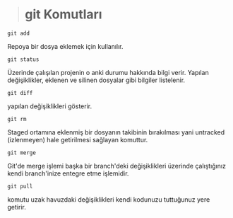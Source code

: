 ># git Komutları

```
git add
```
Repoya bir dosya eklemek için kullanılır.

```
git status
```
Üzerinde çalışılan projenin o anki durumu hakkında bilgi verir. Yapılan değişiklikler, eklenen ve silinen dosyalar gibi bilgiler listelenir.

```
git diff
```
yapılan değişiklikleri gösterir.

```
git rm 
```
Staged ortamına eklenmiş bir dosyanın takibinin bırakılması yani untracked (izlenmeyen) hale getirilmesi sağlayan komuttur.

```
git merge
```
Git'de merge işlemi başka bir branch'deki değişiklikleri üzerinde çalıştığınız kendi branch'inize entegre etme işlemidir.

```
git pull
```
komutu uzak havuzdaki değişiklikleri kendi kodunuzu tuttuğunuz yere getirir. 
